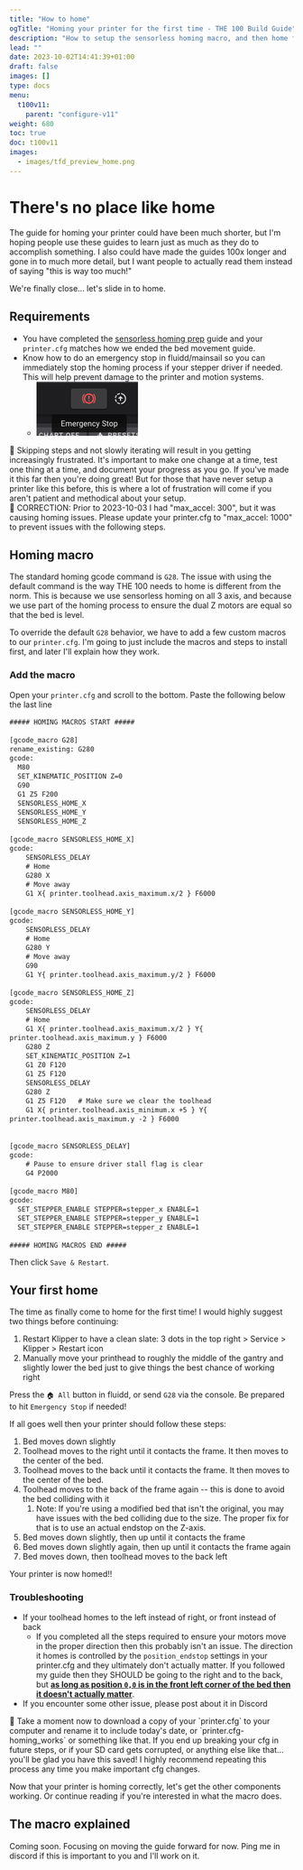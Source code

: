 ```yaml
---
title: "How to home"
ogTitle: "Homing your printer for the first time - THE 100 Build Guide"
description: "How to setup the sensorless homing macro, and then home for the first time!"
lead: ""
date: 2023-10-02T14:41:39+01:00
draft: false
images: []
type: docs
menu:
  t100v11:
    parent: "configure-v11"
weight: 680
toc: true
doc: t100v11
images: 
  - images/tfd_preview_home.png
---
```


# There's no place like home
The guide for homing your printer could have been much shorter, but I'm hoping people use these guides to learn just as much as they do to accomplish something. I also could have made the guides 100x longer and gone in to much more detail, but I want people to actually read them instead of saying "this is way too much!" 

We're finally close... let's slide in to home.

## Requirements 
  * You have completed the <a href="/t100/1.1/configure/sensorless-homing-prep/">sensorless homing prep</a> guide and your `printer.cfg` matches how we ended the bed movement guide.
  * Know how to do an emergency stop in fluidd/mainsail so you can immediately stop the homing process if your stepper driver if needed. This will help prevent damage to the printer and motion systems. 
      * <img src="images/fluidd_emergency_stop.png">

<div class="alert alert-warning" role="alert">
    🛑	Skipping steps and not slowly iterating will result in you getting increasingly frustrated. It's important to make one change at a time, test one thing at a time, and document your progress as you go. If you've made it this far then you're doing great! But for those that have never setup a printer like this before, this is where a lot of frustration will come if you aren't patient and methodical about your setup.
</div>

<div class="alert alert-danger" role="alert">
    🛑	CORRECTION: Prior to 2023-10-03 I had "max_accel: 300", but it was causing homing issues. Please update your printer.cfg to "max_accel: 1000" to prevent issues with the following steps.
</div>


## Homing macro
The standard homing gcode command is `G28`. The issue with using the default command is the way THE 100 needs to home is different from the norm. This is because we use sensorless homing on all 3 axis, and because we use part of the homing process to ensure the dual Z motors are equal so that the bed is level. 

To override the default `G28` behavior, we have to add a few custom macros to our `printer.cfg`. I'm going to just include the macros and steps to install first, and later I'll explain how they work.

### Add the macro
Open your `printer.cfg` and scroll to the bottom. Paste the following below the last line

```
##### HOMING MACROS START #####

[gcode_macro G28]
rename_existing: G280
gcode:
  M80
  SET_KINEMATIC_POSITION Z=0
  G90
  G1 Z5 F200
  SENSORLESS_HOME_X
  SENSORLESS_HOME_Y
  SENSORLESS_HOME_Z

[gcode_macro SENSORLESS_HOME_X]
gcode:
    SENSORLESS_DELAY
    # Home
    G280 X
    # Move away
    G1 X{ printer.toolhead.axis_maximum.x/2 } F6000

[gcode_macro SENSORLESS_HOME_Y]
gcode:
    SENSORLESS_DELAY
    # Home
    G280 Y
    # Move away
    G90
    G1 Y{ printer.toolhead.axis_maximum.y/2 } F6000

[gcode_macro SENSORLESS_HOME_Z]
gcode:
    SENSORLESS_DELAY
    # Home
    G1 X{ printer.toolhead.axis_maximum.x/2 } Y{ printer.toolhead.axis_maximum.y } F6000
    G280 Z
    SET_KINEMATIC_POSITION Z=1
    G1 Z0 F120
    G1 Z5 F120
    SENSORLESS_DELAY
    G280 Z
    G1 Z5 F120   # Make sure we clear the toolhead
    G1 X{ printer.toolhead.axis_minimum.x +5 } Y{ printer.toolhead.axis_maximum.y -2 } F6000


[gcode_macro SENSORLESS_DELAY]
gcode:
    # Pause to ensure driver stall flag is clear
    G4 P2000

[gcode_macro M80]
gcode:
  SET_STEPPER_ENABLE STEPPER=stepper_x ENABLE=1
  SET_STEPPER_ENABLE STEPPER=stepper_y ENABLE=1
  SET_STEPPER_ENABLE STEPPER=stepper_z ENABLE=1

##### HOMING MACROS END #####
```

Then click `Save & Restart`.

## Your first home
The time as finally come to home for the first time! I would highly suggest two things before continuing:
  1. Restart Klipper to have a clean slate: 3 dots in the top right > Service > Klipper > Restart icon
  1. Manually move your printhead to roughly the middle of the gantry and slightly lower the bed just to give things the best chance of working right

Press the `🏠 All` button in fluidd, or send `G28` via the console. Be prepared to hit `Emergency Stop` if needed!

If all goes well then your printer should follow these steps:

  1. Bed moves down slightly
  1. Toolhead moves to the right until it contacts the frame. It then moves to the center of the bed. 
  1. Toolhead moves to the back until it contacts the frame. It then moves to the center of the bed. 
  1. Toolhead moves to the back of the frame again -- this is done to avoid the bed colliding with it
      1. Note: If you're using a modified bed that isn't the original, you may have issues with the bed colliding due to the size. The proper fix for that is to use an actual endstop on the Z-axis.
  1. Bed moves down slightly, then up until it contacts the frame
  1. Bed moves down slightly again, then up until it contacts the frame again
  1. Bed moves down, then toolhead moves to the back left

Your printer is now homed!!

### Troubleshooting
  * If your toolhead homes to the left instead of right, or front instead of back
      * If you completed all the steps required to ensure your motors move in the proper direction then this probably isn't an issue. The direction it homes is controlled by the `position_endstop` settings in your printer.cfg and they ultimately don't actually matter. If you followed my guide then they SHOULD be going to the right and to the back, but <b><u>as long as position `0,0` is in the front left corner of the bed then it doesn't actually matter</b></u>. 
  * If you encounter some other issue, please post about it in Discord

<div class="alert alert-info" role="alert">
    💾 	Take a moment now to download a copy of your `printer.cfg` to your computer and rename it to include today's date, or `printer.cfg-homing_works` or something like that. If you end up breaking your cfg in future steps, or if your SD card gets corrupted, or anything else like that... you'll be glad you have this saved! I highly recommend repeating this process any time you make important cfg changes. 
</div>

Now that your printer is homing correctly, let's get the other components working. Or continue reading if you're interested in what the macro does. 

## The macro explained
Coming soon. Focusing on moving the guide forward for now. Ping me in discord if this is important to you and I'll work on it. 

